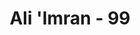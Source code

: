 ---
title: "Ali 'Imran - 99"
no: 99
arabic_no: ٩٩
ayah: قُلْ يٰٓاَهْلَ الْكِتٰبِ لِمَ تَصُدُّوْنَ عَنْ سَبِيْلِ اللّٰهِ مَنْ اٰمَنَ تَبْغُوْنَهَا عِوَجًا وَّاَنْتُمْ شُهَدَاۤءُ ۗ وَمَا اللّٰهُ بِغَافِلٍ عَمَّا تَعْمَلُوْنَ 
translation: "Katakanlah (Muhammad), “Wahai Ahli Kitab! Mengapa kamu menghalang-halangi orang-orang yang beriman dari jalan Allah, kamu menghendakinya (jalan Allah) bengkok, padahal kamu menyaksikan?” Dan Allah tidak lengah terhadap apa yang kamu kerjakan."
tafsir: "Ahli Kitab menginginkan agar agama Allah menyimpang dari tujuan yang benar dengan mengubah sifat-sifat Muhammad dan membuat-buat dusta kepada Allah, padahal mereka menanti-nantikan kenabian Muhammad saw di dalam hati kecil mereka sendiri. Allah mengutuk sifat dengki yang tersembunyi dalam dada para pemimpin Ahli Kitab. Allah sekali-kali tidak akan lengah tentang kepalsuan mereka."
---